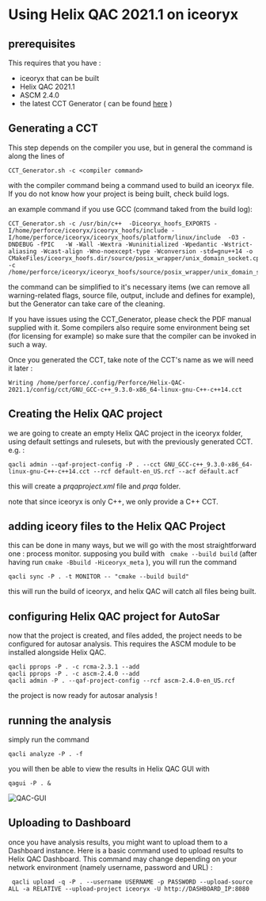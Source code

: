 # Using Helix QAC 2021.1 on iceoryx


## prerequisites

This requires that you have :

 - iceoryx that can be built
 - Helix QAC 2021.1
 - ASCM 2.4.0
 - the latest CCT Generator ( can be found [here](http://products.prqa.com/Common/CCT_Generator/) )

## Generating a CCT

This step depends on the compiler you use, but in general the command is along the lines of 

    CCT_Generator.sh -c <compiler command>

with the compiler command being a command used to build an iceoryx file. If you do not know how your project is being built, check build logs.

an example command if you use GCC (command taked from the build log):

    CCT_Generator.sh -c /usr/bin/c++  -Diceoryx_hoofs_EXPORTS -I/home/perforce/iceoryx/iceoryx_hoofs/include -I/home/perforce/iceoryx/iceoryx_hoofs/platform/linux/include  -O3 -DNDEBUG -fPIC   -W -Wall -Wextra -Wuninitialized -Wpedantic -Wstrict-aliasing -Wcast-align -Wno-noexcept-type -Wconversion -std=gnu++14 -o CMakeFiles/iceoryx_hoofs.dir/source/posix_wrapper/unix_domain_socket.cpp.o -c /home/perforce/iceoryx/iceoryx_hoofs/source/posix_wrapper/unix_domain_socket.cpp
the command can be simplified to it's necessary items (we can remove all warning-related flags, source file, output, include and defines for example), but the Generator can take care of the cleaning.

If you have issues using the CCT_Generator, please check the PDF manual supplied with it. Some compilers also require some environment being set (for licensing for example) so make sure that the compiler can be invoked in such a way.

Once you generated the CCT, take note of the CCT's name as we will need it later :

    Writing /home/perforce/.config/Perforce/Helix-QAC-2021.1/config/cct/GNU_GCC-c++_9.3.0-x86_64-linux-gnu-C++-c++14.cct


## Creating the Helix QAC project

we are going to create an empty Helix QAC project in the iceoryx folder, using default settings and rulesets, but with the previously generated CCT. e.g. :

    qacli admin --qaf-project-config -P . --cct GNU_GCC-c++_9.3.0-x86_64-linux-gnu-C++-c++14.cct --rcf default-en_US.rcf --acf default.acf

this will create a *prqaproject.xml* file and *prqa* folder.

note that since iceoryx is only C++, we only provide a C++ CCT.

## adding iceory files to the Helix QAC Project
this can be done in many ways, but we will go with the most straightforward one : process monitor.
supposing you build with ` cmake --build build` (after having run ` cmake -Bbuild -Hiceoryx_meta ` ), you will run the command

    qacli sync -P . -t MONITOR -- "cmake --build build"
this will run the build of iceoryx, and helix QAC will catch all files being built.

## configuring Helix QAC project for AutoSar

now that the project is created, and files added, the project needs to be configured for autosar analysis. This requires the ASCM module to be installed alongside Helix QAC.

    qacli pprops -P . -c rcma-2.3.1 --add
    qacli pprops -P . -c ascm-2.4.0 --add
    qacli admin -P . --qaf-project-config --rcf ascm-2.4.0-en_US.rcf
    
the project is now ready for autosar analysis !

## running the analysis
simply run the command 

    qacli analyze -P . -f

you will then be able to view the results in Helix QAC GUI with

    qagui -P . &

![QAC-GUI](https://user-images.githubusercontent.com/49677928/116425950-fcf2a380-a842-11eb-84c3-d034acbf9d92.png)



## Uploading to Dashboard

once you have analysis results, you might want to upload them to a Dashboard instance. Here is a basic command used to upload results to Helix QAC Dashboard. This command may change depending on your network environment (namely username, password and URL) :

` qacli upload -q -P . --username USERNAME -p PASSWORD --upload-source ALL -a RELATIVE --upload-project iceoryx -U http://DASHBOARD_IP:8080`
